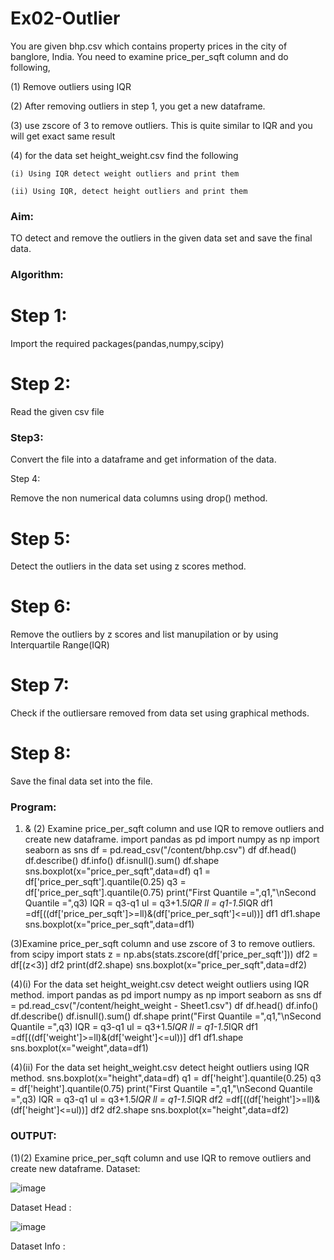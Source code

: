 # Ex02-Outlier

You are given bhp.csv which contains property prices in the city of banglore, India. You need to examine price_per_sqft column and do following,

(1) Remove outliers using IQR 

(2) After removing outliers in step 1, you get a new dataframe.

(3) use zscore of 3 to remove outliers. This is quite similar to IQR and you will get exact same result

(4) for the data set height_weight.csv find the following

    (i) Using IQR detect weight outliers and print them

    (ii) Using IQR, detect height outliers and print them
   
 ### Aim:
 
TO detect and remove the outliers in the given data set and save the final data.

### Algorithm:

# Step 1:

Import the required packages(pandas,numpy,scipy)

# Step 2:

Read the given csv file

### Step3:

Convert the file into a dataframe and get information of the data.

Step 4:

Remove the non numerical data columns using drop() method.

# Step 5:

Detect the outliers in the data set using z scores method.

# Step 6:

Remove the outliers by z scores and list manupilation or by using Interquartile Range(IQR)

# Step 7:

Check if the outliersare removed from data set using graphical methods.

# Step 8:

Save the final data set into the file.

### Program:

 1) & (2) Examine price_per_sqft column and use IQR to remove outliers and create new dataframe.
 import pandas as pd
import numpy as np
import seaborn as sns
df = pd.read_csv("/content/bhp.csv")
df
df.head()
df.describe()
df.info()
df.isnull().sum()
df.shape
sns.boxplot(x="price_per_sqft",data=df)
q1 = df['price_per_sqft'].quantile(0.25)
q3 = df['price_per_sqft'].quantile(0.75)
print("First Quantile =",q1,"\nSecond Quantile =",q3)
IQR = q3-q1
ul = q3+1.5*IQR
ll = q1-1.5*IQR
df1 =df[((df['price_per_sqft']>=ll)&(df['price_per_sqft']<=ul))]
df1
df1.shape
sns.boxplot(x="price_per_sqft",data=df1)

(3)Examine price_per_sqft column and use zscore of 3 to remove outliers.
from scipy import stats
z = np.abs(stats.zscore(df['price_per_sqft']))
df2 = df[(z<3)]
df2
print(df2.shape)
sns.boxplot(x="price_per_sqft",data=df2)

(4)(i) For the data set height_weight.csv detect weight outliers using IQR method.
import pandas as pd
import numpy as np
import seaborn as sns
df = pd.read_csv("/content/height_weight - Sheet1.csv")
df
df.head()
df.info()
df.describe()
df.isnull().sum()
df.shape
print("First Quantile =",q1,"\nSecond Quantile =",q3)
IQR = q3-q1
ul = q3+1.5*IQR
ll = q1-1.5*IQR
df1 =df[((df['weight']>=ll)&(df['weight']<=ul))]
df1
df1.shape
sns.boxplot(x="weight",data=df1)

(4)(ii) For the data set height_weight.csv detect height outliers using IQR method.
sns.boxplot(x="height",data=df)
q1 = df['height'].quantile(0.25)
q3 = df['height'].quantile(0.75)
print("First Quantile =",q1,"\nSecond Quantile =",q3)
IQR = q3-q1
ul = q3+1.5*IQR
ll = q1-1.5*IQR
df2 =df[((df['height']>=ll)&(df['height']<=ul))]
df2
df2.shape
sns.boxplot(x="height",data=df2)

### OUTPUT:

(1)(2) Examine price_per_sqft column and use IQR to remove outliers and create new dataframe.
Dataset:

![image](https://user-images.githubusercontent.com/120443233/227695867-1391bc4f-62d7-40ca-b526-6e7c7e48ab2b.png)

Dataset Head :

![image](https://user-images.githubusercontent.com/120443233/227695901-2dbd742a-c85b-4ca2-a84e-d5d959820838.png)

Dataset Info :








 
